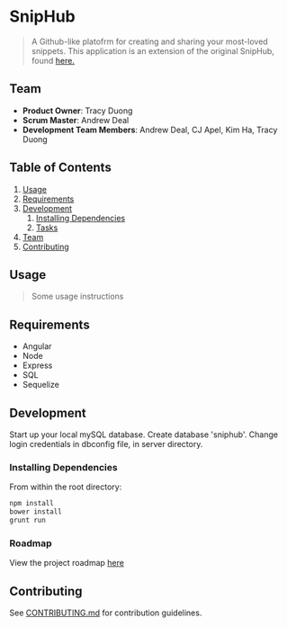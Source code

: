 # SnipHub

> A Github-like platofrm for creating and sharing your most-loved snippets. This application is an extension of the original SnipHub, found [here.](https://github.com/FortunateKaleidoscope/FortunateKaleidoscope)

## Team

  - __Product Owner__: Tracy Duong
  - __Scrum Master__: Andrew Deal
  - __Development Team Members__: Andrew Deal, CJ Apel, Kim Ha, Tracy Duong

## Table of Contents

1. [Usage](#Usage)
1. [Requirements](#requirements)
1. [Development](#development)
    1. [Installing Dependencies](#installing-dependencies)
    1. [Tasks](#tasks)
1. [Team](#team)
1. [Contributing](#contributing)

## Usage

> Some usage instructions

## Requirements

- Angular
- Node
- Express
- SQL
- Sequelize

## Development

Start up your local mySQL database.
Create database 'sniphub'.
Change login credentials in dbconfig file, in server directory.

### Installing Dependencies

From within the root directory:

```sh
npm install
bower install
grunt run
```

### Roadmap

View the project roadmap [here](LINK_TO_PROJECT_ISSUES)


## Contributing

See [CONTRIBUTING.md](CONTRIBUTING.md) for contribution guidelines.

